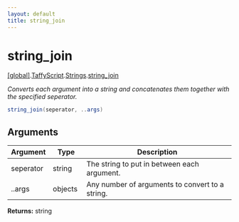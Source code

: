 ```yaml
---
layout: default
title: string_join
---
```


# string_join

[\[global\]]({{site.baseurl}}/docs/).[TaffyScript]({{site.baseurl}}/docs/TaffyScript/).[Strings]({{site.baseurl}}/docs/TaffyScript/Strings/).[string_join]({{site.baseurl}}/docs/TaffyScript/Strings/string_join/)

_Converts each argument into a string and concatenates them together with the specified seperator._

```cs
string_join(seperator, ..args)
```

## Arguments

<table>
  <col width="15%">
  <col width="15%">
  <thead>
    <tr>
      <th>Argument</th>
      <th>Type</th>
      <th>Description</th>
    </tr>
  </thead>
  <tbody>
    <tr>
      <td>seperator</td>
      <td>string</td>
      <td>The string to put in between each argument.</td>
    </tr>
    <tr>
      <td>..args</td>
      <td>objects</td>
      <td>Any number of arguments to convert to a string.</td>
    </tr>
  </tbody>
</table>

**Returns:** string
